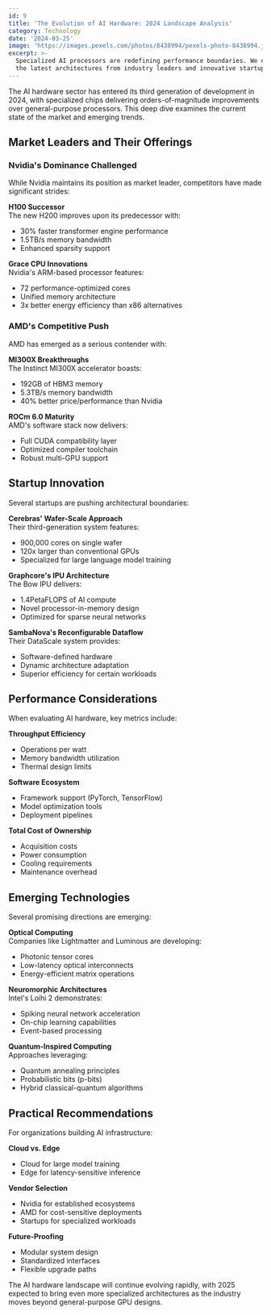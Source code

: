 ```yaml
---
id: 9
title: 'The Evolution of AI Hardware: 2024 Landscape Analysis'
category: Technology
date: '2024-03-25'
image: 'https://images.pexels.com/photos/8438994/pexels-photo-8438994.jpeg'
excerpt: >-
  Specialized AI processors are redefining performance boundaries. We examine
  the latest architectures from industry leaders and innovative startups.
---
```


The AI hardware sector has entered its third generation of development in 2024, with specialized chips delivering orders-of-magnitude improvements over general-purpose processors. This deep dive examines the current state of the market and emerging trends.

## Market Leaders and Their Offerings

### Nvidia's Dominance Challenged
While Nvidia maintains its position as market leader, competitors have made significant strides:

**H100 Successor**  
The new H200 improves upon its predecessor with:
- 30% faster transformer engine performance
- 1.5TB/s memory bandwidth
- Enhanced sparsity support

**Grace CPU Innovations**  
Nvidia's ARM-based processor features:
- 72 performance-optimized cores
- Unified memory architecture
- 3x better energy efficiency than x86 alternatives

### AMD's Competitive Push
AMD has emerged as a serious contender with:

**MI300X Breakthroughs**  
The Instinct MI300X accelerator boasts:
- 192GB of HBM3 memory
- 5.3TB/s memory bandwidth
- 40% better price/performance than Nvidia

**ROCm 6.0 Maturity**  
AMD's software stack now delivers:
- Full CUDA compatibility layer
- Optimized compiler toolchain
- Robust multi-GPU support

## Startup Innovation

Several startups are pushing architectural boundaries:

**Cerebras' Wafer-Scale Approach**  
Their third-generation system features:
- 900,000 cores on single wafer
- 120x larger than conventional GPUs
- Specialized for large language model training

**Graphcore's IPU Architecture**  
The Bow IPU delivers:
- 1.4PetaFLOPS of AI compute
- Novel processor-in-memory design
- Optimized for sparse neural networks

**SambaNova's Reconfigurable Dataflow**  
Their DataScale system provides:
- Software-defined hardware
- Dynamic architecture adaptation
- Superior efficiency for certain workloads

## Performance Considerations

When evaluating AI hardware, key metrics include:

**Throughput Efficiency**  
- Operations per watt
- Memory bandwidth utilization
- Thermal design limits

**Software Ecosystem**  
- Framework support (PyTorch, TensorFlow)
- Model optimization tools
- Deployment pipelines

**Total Cost of Ownership**  
- Acquisition costs
- Power consumption
- Cooling requirements
- Maintenance overhead

## Emerging Technologies

Several promising directions are emerging:

**Optical Computing**  
Companies like Lightmatter and Luminous are developing:
- Photonic tensor cores
- Low-latency optical interconnects
- Energy-efficient matrix operations

**Neuromorphic Architectures**  
Intel's Loihi 2 demonstrates:
- Spiking neural network acceleration
- On-chip learning capabilities
- Event-based processing

**Quantum-Inspired Computing**  
Approaches leveraging:
- Quantum annealing principles
- Probabilistic bits (p-bits)
- Hybrid classical-quantum algorithms

## Practical Recommendations

For organizations building AI infrastructure:

**Cloud vs. Edge**  
- Cloud for large model training
- Edge for latency-sensitive inference

**Vendor Selection**  
- Nvidia for established ecosystems
- AMD for cost-sensitive deployments
- Startups for specialized workloads

**Future-Proofing**  
- Modular system design
- Standardized interfaces
- Flexible upgrade paths

The AI hardware landscape will continue evolving rapidly, with 2025 expected to bring even more specialized architectures as the industry moves beyond general-purpose GPU designs.

